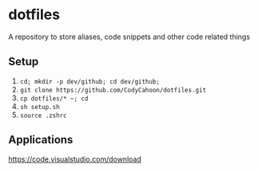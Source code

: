 # dotfiles
A repository to store aliases, code snippets and other code related things

## Setup

1. `cd; mkdir -p dev/github; cd dev/github;`
2. `git clone https://github.com/CodyCahoon/dotfiles.git`
3. `cp dotfiles/* ~; cd`
4. `sh setup.sh`
5. `source .zshrc`

## Applications

https://code.visualstudio.com/download

